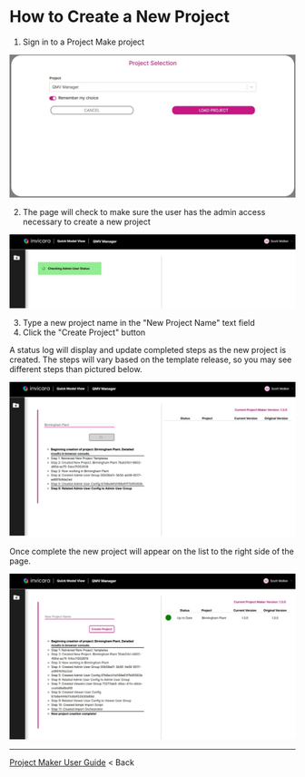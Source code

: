 # How to Create a New Project

1. Sign in to a Project Make project

![project maker project](../../img/project-select-maker.jpg)

2. The page will check to make sure the user has the admin access necessary to create a new project

![admin access check](../../img/proj-maker-admin-check.jpg)

3. Type a new project name in the "New Project Name" text field
4. Click the "Create Project" button

A status log will display and update completed steps as the new project is created. The steps will vary based on the template release, so you may see different steps than pictured below.

![project in progress](../../img/proj-make-in-progress.jpg)

Once complete the new project will appear on the list to the right side of the page.

![project complete](../../img/proj-make-complete.jpg)

---

[Project Maker User Guide](./README.md) < Back